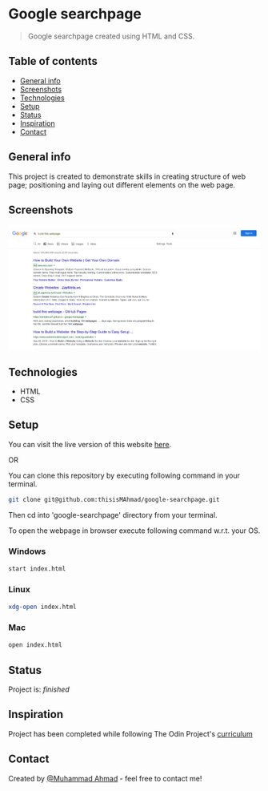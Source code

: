 # Google searchpage
> Google searchpage created using HTML and CSS.

## Table of contents
* [General info](#general-info)
* [Screenshots](#screenshots)
* [Technologies](#technologies)
* [Setup](#setup)
* [Status](#status)
* [Inspiration](#inspiration)
* [Contact](#contact)

## General info
This project is created to demonstrate skills in creating structure of web page; positioning and laying out different elements on the web page.

## Screenshots
![Example screenshot](/images/project.png)

## Technologies
* HTML
* CSS

## Setup
You can visit the live version of this website [here](https://thisismahmad.github.io/google-searchpage/).

OR

You can clone this repository by executing following command in your terminal. 
```bash
git clone git@github.com:thisisMAhmad/google-searchpage.git
```
Then cd into 'google-searchpage' directory from your terminal. 

To open the webpage in browser execute following command w.r.t. your OS.

### Windows
```bash
start index.html
```

### Linux
```bash
xdg-open index.html
```

### Mac 
```bash
open index.html
```

## Status
Project is: _finished_

## Inspiration
Project has been completed while following The Odin Project's [curriculum](http://www.theodinproject.com/courses/web-development-101/lessons/html-css)

## Contact
Created by [@Muhammad Ahmad](https://www.twitter.com/thisisMAhmad) - feel free to contact me!
